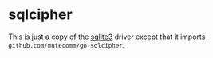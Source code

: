 # sqlcipher

This is just a copy of the [sqlite3](https://code.in.spdigital.sg/sp-digital/migrate/blob/master/database/sqlite3) driver except that it imports `github.com/mutecomm/go-sqlcipher`.